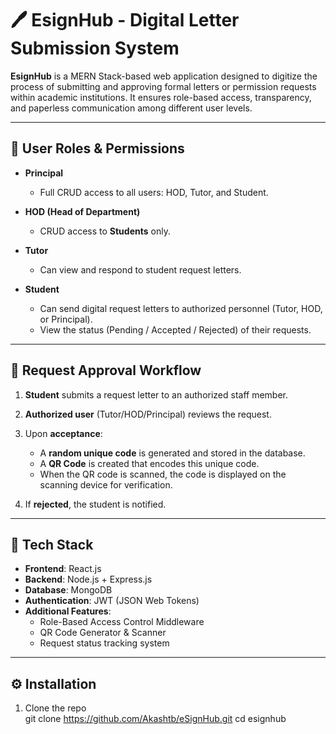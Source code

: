 # 🖊️ EsignHub - Digital Letter Submission System

**EsignHub** is a MERN Stack-based web application designed to digitize the process of submitting and approving formal letters or permission requests within academic institutions. It ensures role-based access, transparency, and paperless communication among different user levels.

---

## 👥 User Roles & Permissions

- **Principal**  
  - Full CRUD access to all users: HOD, Tutor, and Student.

- **HOD (Head of Department)**  
  - CRUD access to **Students** only.

- **Tutor**  
  - Can view and respond to student request letters.

- **Student**  
  - Can send digital request letters to authorized personnel (Tutor, HOD, or Principal).
  - View the status (Pending / Accepted / Rejected) of their requests.

---

## 🔄 Request Approval Workflow

1. **Student** submits a request letter to an authorized staff member.
2. **Authorized user** (Tutor/HOD/Principal) reviews the request.
3. Upon **acceptance**:
   - A **random unique code** is generated and stored in the database.
   - A **QR Code** is created that encodes this unique code.
   - When the QR code is scanned, the code is displayed on the scanning device for verification.

4. If **rejected**, the student is notified.

---

## 🚀 Tech Stack

- **Frontend**: React.js  
- **Backend**: Node.js + Express.js  
- **Database**: MongoDB  
- **Authentication**: JWT (JSON Web Tokens)  
- **Additional Features**:
  - Role-Based Access Control Middleware
  - QR Code Generator & Scanner
  - Request status tracking system

---

## ⚙️ Installation

1. Clone the repo  
   git clone https://github.com/Akashtb/eSignHub.git
   cd esignhub

